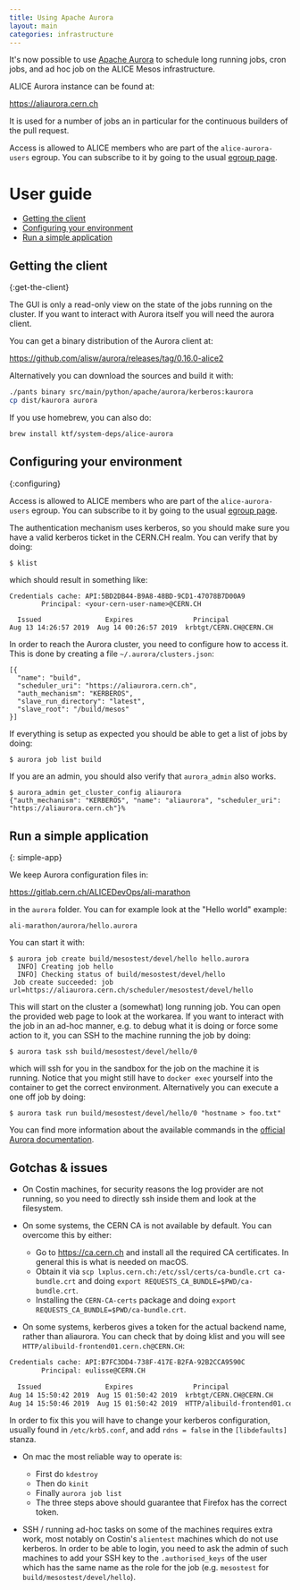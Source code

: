 ```yaml
---
title: Using Apache Aurora
layout: main
categories: infrastructure
---
```


It's now possible to use [Apache Aurora](https://aurora.apache.org) to
schedule long running jobs, cron jobs, and ad hoc job on the ALICE Mesos
infrastructure.

ALICE Aurora instance can be found at:

https://aliaurora.cern.ch

It is used for a number of jobs an in particular for the continuous builders
of the pull request.

Access is allowed to ALICE members who are part of the
`alice-aurora-users` egroup. You can subscribe to it by going to
the usual [egroup page](https://egroup.cern.ch).

# User guide

* [Getting the client](#get-the-client)
* [Configuring your environment](#configuring)
* [Run a simple application](#simple-app)

## Getting the client
{:get-the-client}

The GUI is only a read-only view on the state of the jobs
running on the cluster. If you want to interact with Aurora
itself you will need the aurora client.

You can get a binary distribution of the Aurora client at:

<https://github.com/alisw/aurora/releases/tag/0.16.0-alice2>

Alternatively you can download the sources and build it with:

```bash
./pants binary src/main/python/apache/aurora/kerberos:kaurora
cp dist/kaurora aurora
```

If you use homebrew, you can also do:

```bash
brew install ktf/system-deps/alice-aurora
```

## Configuring your environment
{:configuring}

Access is allowed to ALICE members who are part of the
`alice-aurora-users` egroup. You can subscribe to it by going to
the usual [egroup page](https://egroup.cern.ch).

The authentication mechanism uses kerberos, so you should make sure
you have a valid kerberos ticket in the CERN.CH realm. You can verify that 
by doing:

```bash
$ klist
```

which should result in something like:

```
Credentials cache: API:5BD2DB44-B9A8-48BD-9CD1-47078B7D00A9
        Principal: <your-cern-user-name>@CERN.CH

  Issued                Expires               Principal
Aug 13 14:26:57 2019  Aug 14 00:26:57 2019  krbtgt/CERN.CH@CERN.CH
```

In order to reach the Aurora cluster, you need to configure how to
access it. This is done by creating a file `~/.aurora/clusters.json`:

    [{
      "name": "build",
      "scheduler_uri": "https://aliaurora.cern.ch",
      "auth_mechanism": "KERBEROS",
      "slave_run_directory": "latest",
      "slave_root": "/build/mesos"
    }]

If everything is setup as expected you should be able to get a list of
jobs by doing:

```
$ aurora job list build
```

If you are an admin, you should also verify that `aurora_admin` also works.

```
$ aurora_admin get_cluster_config aliaurora
{"auth_mechanism": "KERBEROS", "name": "aliaurora", "scheduler_uri": "https://aliaurora.cern.ch"}%
```
## Run a simple application
{: simple-app}

We keep Aurora configuration files in:

<https://gitlab.cern.ch/ALICEDevOps/ali-marathon>

in the `aurora` folder. You can for example look at the "Hello world"
example:

    ali-marathon/aurora/hello.aurora

You can start it with:

    $ aurora job create build/mesostest/devel/hello hello.aurora
      INFO] Creating job hello
      INFO] Checking status of build/mesostest/devel/hello
     Job create succeeded: job url=https://aliaurora.cern.ch/scheduler/mesostest/devel/hello

This will start on the cluster a (somewhat) long running job. You can open the provided web page to look at the workarea.
If you want to interact with the job in an ad-hoc manner, e.g. to debug what it is doing or force some action to it, you can SSH to the machine running the job by doing:

    $ aurora task ssh build/mesostest/devel/hello/0
    
which will ssh for you in the sandbox for the job on the machine it is running. Notice that you might still have to `docker exec` yourself into the container to get the correct environment. Alternatively you can execute a one off job by doing:

    $ aurora task run build/mesostest/devel/hello/0 "hostname > foo.txt"
    
You can find more information about the available commands in the [official Aurora documentation]( http://aurora.apache.org/documentation/0.16.0/reference/client-commands/).

## Gotchas & issues

* On Costin machines, for security reasons the log provider are not running, so you need to directly ssh inside them and look at the filesystem.

* On some systems, the CERN CA is not available by default. You can overcome this by either:
  * Go to <https://ca.cern.ch> and install all the required CA certificates. In general this is what is needed on macOS.
  * Obtain it via `scp lxplus.cern.ch:/etc/ssl/certs/ca-bundle.crt ca-bundle.crt` and doing `export REQUESTS_CA_BUNDLE=$PWD/ca-bundle.crt`.
  * Installing the `CERN-CA-certs` package and doing `export REQUESTS_CA_BUNDLE=$PWD/ca-bundle.crt`.

* On some systems, kerberos gives a token for the actual backend name, rather than aliaurora. You can check that by doing klist and you will see `HTTP/alibuild-frontend01.cern.ch@CERN.CH`:

```bash
Credentials cache: API:B7FC3DD4-738F-417E-B2FA-92B2CCA9590C
        Principal: eulisse@CERN.CH

  Issued                Expires               Principal
Aug 14 15:50:42 2019  Aug 15 01:50:42 2019  krbtgt/CERN.CH@CERN.CH
Aug 14 15:50:46 2019  Aug 15 01:50:42 2019  HTTP/alibuild-frontend01.cern.ch@CERN.CH
```

In order to fix this you will have to change your kerberos configuration, usually found in `/etc/krb5.conf`, and add `rdns = false` in the `[libdefaults]` stanza. 

* On mac the most reliable way to operate is:
  * First do `kdestroy`
  * Then do `kinit`
  * Finally `aurora job list`
  * The three steps above should guarantee that Firefox has the correct token.
  
* SSH / running ad-hoc tasks on some of the machines requires extra work, most notably on Costin's `alientest` machines which do not use kerberos. In order to be able to login, you need to ask the admin of such machines to add your SSH key to 
the `.authorised_keys` of the user which has the same name as the role for the job (e.g. `mesostest` for `build/mesostest/devel/hello`).
